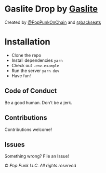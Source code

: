 # Gaslite Drop by [Gaslite](https://gaslite.org)

Created by [@PopPunkOnChain](https://twitter.com/PopPunkOnChain) and [@backseats](https://x.com/backseats_eth)

# Installation

- Clone the repo
- Install dependencies `yarn`
- Check out `.env.example`
- Run the server `yarn dev`
- Have fun!

## Code of Conduct

Be a good human. Don't be a jerk.

## Contributions

Contributions welcome!

## Issues

Something wrong? File an Issue!

_© Pop Punk LLC. All rights reserved_
